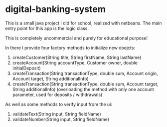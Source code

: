 # digital-banking-system

This is a small java project I did for school, realized with netbeans.
The main entry point for this app is the logic class.

This is completely uncommercial and purely for educational purpose!

In there I provide four factory methods to initialize new obejcts:

  1. createCustomer(String title, String firstName, String lastName)
  2. createAccount(String accountType, Customer owner, double initialDeposit)
  3. createTransaction(String transactionType, double sum, Account origin, Account target, String additionalInfo)
  4. createTransaction(String transactionType, double sum, Account target, String additionalInfo)
    (overloading the method with only one account parameter, used for deposits / withdrawals)
  
As well as some methods to verify input from the ui:

  1. validateText(String input, String fieldName)
  2. validateNumber(String input, String fieldName)
